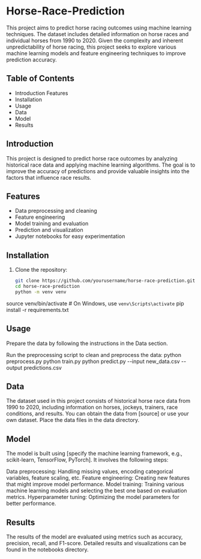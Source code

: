 # Horse-Race-Prediction

This project aims to predict horse racing outcomes using machine learning techniques. The dataset includes detailed information on horse races and individual horses from 1990 to 2020. Given the complexity and inherent unpredictability of horse racing, this project seeks to explore various machine learning models and feature engineering techniques to improve prediction accuracy.

## Table of Contents

- Introduction
  Features
- Installation
- Usage
- Data
- Model
- Results

## Introduction

This project is designed to predict horse race outcomes by analyzing historical race data and applying machine learning algorithms. The goal is to improve the accuracy of predictions and provide valuable insights into the factors that influence race results.

## Features

- Data preprocessing and cleaning
- Feature engineering
- Model training and evaluation
- Prediction and visualization
- Jupyter notebooks for easy experimentation

## Installation

1. Clone the repository:
   ```bash
   git clone https://github.com/yourusername/horse-race-prediction.git
   cd horse-race-prediction
   python -m venv venv
source venv/bin/activate  # On Windows, use `venv\Scripts\activate`
pip install -r requirements.txt
## Usage
Prepare the data by following the instructions in the Data section.

Run the preprocessing script to clean and preprocess the data:
python preprocess.py
python train.py
python predict.py --input new_data.csv --output predictions.csv
## Data
The dataset used in this project consists of historical horse race data from 1990 to 2020, including information on horses, jockeys, trainers, race conditions, and results. You can obtain the data from [source] or use your own dataset. Place the data files in the data directory.
## Model
The model is built using [specify the machine learning framework, e.g., scikit-learn, TensorFlow, PyTorch]. It involves the following steps:

Data preprocessing: Handling missing values, encoding categorical variables, feature scaling, etc.
Feature engineering: Creating new features that might improve model performance.
Model training: Training various machine learning models and selecting the best one based on evaluation metrics.
Hyperparameter tuning: Optimizing the model parameters for better performance.
## Results
The results of the model are evaluated using metrics such as accuracy, precision, recall, and F1-score. Detailed results and visualizations can be found in the notebooks directory.
